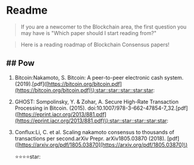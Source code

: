 # Readme



> If you are a newcomer to the Blockchain area, the first question you may have is "Which paper should I start reading from?"

> Here is a reading roadmap of Blockchain Consensus papers!

## \#\# Pow

1. Bitcoin:Nakamoto, S. Bitcoin: A peer-to-peer electronic cash system. \(2019\).\[pdf\]\([https://bitcoin.org/bitcoin.pdf](https://bitcoin.org/bitcoin.pdf)\):star::star::star::star:star:
2. GHOST: Sompolinsky, Y. & Zohar, A. Secure High-Rate Transaction Processing in Bitcoin. \(2015\). doi:10.1007/978-3-662-47854-7\_32.\[pdf\]\([https://eprint.iacr.org/2013/881.pdf](https://eprint.iacr.org/2013/881.pdf)\):star::star::star::star:star:
3. Conflux:Li, C. et al. Scaling nakamoto consensus to thousands of transactions per second.arXiv Prepr. arXiv1805.03870 \(2018\). \[pdf\]\([https://arxiv.org/pdf/1805.03870](https://arxiv.org/pdf/1805.03870)\)

   :star::star::star::star:star:





